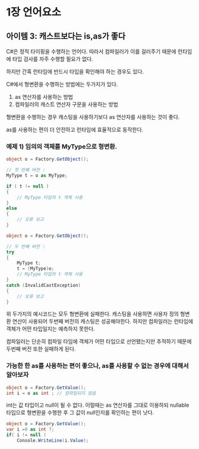 # 1장 언어요소

## 아이템 3: 캐스트보다는 is,as가 좋다

C#은 정적 타이핑을 수행하는 언어다. 따라서 컴파일러가 이를 걸러주기 때문에 런타임에 타입 검사를 자주 수행할 필요가 없다.

하지만 간혹 런타임에 반드시 타입을 확인해야 하는 경우도 있다.

C#에서 형변환을 수행하는 방법에는 두가지가 있다.

1. as 연산자를 사용하는 방법
2. 컴파일러의 캐스트 연산자 구문을 사용하는 방법

형변환을 수행하는 경우 캐스팅을 사용하기보다 as 연산자를 사용하는 것이 좋다.

as를 사용하는 편이 더 안전하고 런타임에 효율적으로 동작한다.

### 예제 1) 임의의 객체를 MyType으로 형변환.

```C#
object o = Factory.GetObject();

// 첫 번째 버전 :
MyType t = o as MyType;

if ( t != null )
{
    // MyType 타입의 t 객체 사용
}
else
{
    // 오류 보고
}
```

```C#
object o = Factory.GetObject();

// 두 번째 버전 :
try
{
    MyType t;
    t = (MyType)o;
    // MyType 타입의 t 객체 사용
}
catch (InvalidCastException)
{
    // 오류 보고
}
```

위 두가지의 예시코드는 모두 형변환에 실패한다.
캐스팅을 사용하면 사용자 정의 형변환 연산이 사용되어 두번째 버전의 캐스팅은 성공해야한다. 하지만 컴파일러는 런타임에 객체가 어떤 타입일지는 예측하지 못한다.

컴파일러는 단순히 컴파일 타임에 객체가 어떤 타입으로 선언됐는지만 추적하기 때문에 두번째 버전 또한 실패하게 된다.

### 가능한 한 as를 사용하는 편이 좋으나, as를 사용할 수 없는 경우에 대해서 알아보자

```C#
object o = Factory.GetValue();
int i = o as int ; // 컴파일되지 않음
```

int는 값 타입이고 null이 될 수 없다. 이럴때는 as 연산자를 그대로 이용하되 nullable 타입으로 형변환을 수행한 후 그 값이 null인지를 확인하는 편이 낫다.

```C#
object o = Factory.GetValue();
var i =0 as int ?;
if( i != null )
    Console.WriteLine(i.Value);
```

